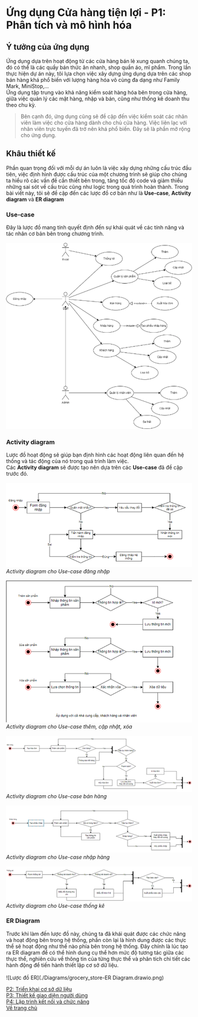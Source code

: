 # Ứng dụng Cửa hàng tiện lợi - P1: Phân tích và mô hình hóa
## Ý tưởng của ứng dụng
Ứng dụng dựa trên hoạt động từ các cửa hàng bán lẻ xung quanh chúng ta, đó có thể là các quầy bán thức ăn nhanh, shop quần áo, mĩ phẩm. Trong lần thực hiện dự án này,
tôi lựa chọn việc xây dựng ứng dụng dựa trên các shop bán hàng khá phổ biến với lượng hàng hóa vô cùng đa dạng như Family Mark, MiniStop,... <br>
Ứng dụng tập trung vào khả năng kiểm soát hàng hóa bên trong cửa hàng, giữa việc quản lý các mặt hàng, nhập và bán, cũng như thống kê doanh thu theo chu kỳ. <br>

> Bên cạnh đó, ứng dụng cũng sẽ đề cập đến việc kiểm soát các nhân viên làm việc cho cửa hàng dành cho chủ cửa hàng.
> Việc liên lạc với nhân viên trực tuyến đã trở nên khá phổ biến. Đây sẽ là phần mở rộng cho ứng dụng.

## Khâu thiết kế
Phần quan trọng đối với mỗi dự án luôn là việc xây dựng những cấu trúc đầu tiên, việc định hình được cấu trúc của một chương trình sẽ giúp cho chúng ta hiểu rõ các vấn đề
cần thiết bên trong, tăng tốc độ code và giảm thiểu những sai sót về cấu trúc cũng như logic trong quá trình hoàn thành.
Trong bài viết này, tôi sẽ đề cập đến các lược đồ cơ bản như là **Use-case**, **Activity diagram** và **ER diagram**
### Use-case
Đây là lược đồ mang tính quyết định đến sự khái quát về các tính năng và tác nhân cơ bản bên trong chương trình. <br> <br>
![Lược đồ Use-case](./Diagrams/grocery_store-Use-case.drawio.png)
### Activity diagram
Lược đồ hoạt động sẽ giúp bạn định hình các hoạt động liên quan đến hệ thống và tác động của nó trong quá trình làm việc. <br>
Các **Activity diagram** sẽ được tạo nên dựa trên các **Use-case** đã đề cập trước đó. <br> <br>
![Lược đồ hoạt động đăng nhập](./Diagrams/Login.png) <br>
_Activity diagram cho Use-case đăng nhập_ <br><br>
![Lược đồ hoạt động tương tác dữ liệu](./Diagrams/Control.png) <br>
_Activity diagram cho Use-case thêm, cập nhật, xóa_ <br><br>
![Lược đồ hoạt động bán hàng](./Diagrams/Ordered.png) <br>
_Activity diagram cho Use-case bán hàng_<br><br>
![Lược đồ hoạt động nhập hàng](./Diagrams/Imported.png) <br>
_Activity diagram cho Use-case nhập hàng_ <br><br>
![Lược đồ hoạt động thống kê](./Diagrams/Report.png) <br>
_Activity diagram cho Use-case thống kê_ <br>
### ER Diagram
Trước khi làm đến lược đồ này, chúng ta đã khái quát được các chức năng và hoạt động bên trong hệ thống, phần còn lại là hình dung được các thực thể sẽ hoạt động như thế nào
phía bên trong hệ thống. Đây chính là lúc tạo ra ER diagram để có thể hình dung cụ thể hơn mức độ tương tác giữa các thực thể,
nghiên cứu về thông tin của từng thực thể và phân tích chi tiết các hành động để tiến hành thiết lập cơ sở dữ liệu. <br> <br>
![Lược đồ ER](./Diagrams/grocery_store-ER Diagram.drawio.png)

[P2: Triển khai cơ sở dữ liệu](./Part2.md) <br>
[P3: Thiết kế giao diện người dùng](./Part3.md) <br>
[P4: Lập trình kết nối và chức năng](./Part4.md) <br>
[Về trang chủ](/index.md)
